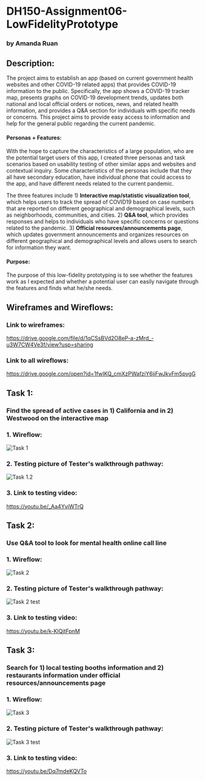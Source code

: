 # DH150-Assignment06-LowFidelityPrototype
### by Amanda Ruan

## Description:
The project aims to establish an app (based on current government health websites and other COVID-19 related apps) that provides COVID-19 information to the public. Specifically, the app shows a COVID-19 tracker map, presents graphs on COVID-19 development trends, updates both national and local official orders or notices, news, and related health information, and provides a Q&A section for individuals with specific needs or concerns. This project aims to provide easy access to information and help for the general public regarding the current pandemic. 

#### Personas + Features:
With the hope to capture the characteristics of a large population, who are the potential target users of this app, I created three personas and task scenarios based on usability testing of other similar apps and websites and contextual inquiry. Some characteristics of the personas include that they all have secondary education, have individual phone that could access to the app, and have different needs related to the current pandemic. 

The three features include 1) __Interactive map/statistic visualization tool__, which helps users to track the spread of COVID19 based on case numbers that are reported on different geographical and demographical levels, such as neighborhoods, communities, and cities. 2) __Q&A tool__, which provides responses and helps to individuals who have specific concerns or questions related to the pandemic. 3) __Official resources/announcements page__, which updates government announcements and organizes resources on different geographical and demographical levels and allows users to search for information they want.

#### Purpose:
The purpose of this low-fidelity prototyping is to see whether the features work as I expected and whether a potential user can easily navigate through the features and finds what he/she needs. 

## Wireframes and Wireflows:
### Link to wireframes: 
https://drive.google.com/file/d/1qCSsBVd2O8eP-a-zMrd_-u3W7CW4Ve3f/view?usp=sharing 
### Link to all wireflows:
https://drive.google.com/open?id=1fwIKQ_cmXzPWafziY6jiFwJkvFm5pvgG

## Task 1: 
### Find the spread of active cases in 1) California and in 2) Westwood on the interactive map
### 1. Wireflow:
![Task 1](https://github.com/amandamandayuen/DH150-Assignment06-LowFidelityPrototype/blob/master/Task%201%20wireflows.jpg)
### 2. Testing picture of Tester's walkthrough pathway:
![Task 1.2](https://github.com/amandamandayuen/DH150-Assignment06-LowFidelityPrototype/blob/master/Task%201%20wireflows%20testing.JPG)
### 3. Link to testing video:
https://youtu.be/_Aa4YviWTrQ

## Task 2: 
### Use Q&A tool to look for mental health online call line
### 1. Wireflow:
![Task 2](https://github.com/amandamandayuen/DH150-Assignment06-LowFidelityPrototype/blob/master/Task%202%20wireflows.jpg)
### 2. Testing picture of Tester's walkthrough pathway:
![Task 2 test](https://github.com/amandamandayuen/DH150-Assignment06-LowFidelityPrototype/blob/master/Task%202%20wireflows%20testing.jpg)
### 3. Link to testing video:
https://youtu.be/k-KlQjtFpnM

## Task 3: 
### Search for 1) local testing booths information and 2) restaurants information under official resources/announcements page
### 1. Wireflow:
![Task 3](https://github.com/amandamandayuen/DH150-Assignment06-LowFidelityPrototype/blob/master/Task%203%20wireflows.jpg)
### 2. Testing picture of Tester's walkthrough pathway:
![Task 3 test](https://github.com/amandamandayuen/DH150-Assignment06-LowFidelityPrototype/blob/master/Task%203%20wireflows%20testing.jpg)
### 3. Link to testing video:
https://youtu.be/Dq7mdeKQVTo
